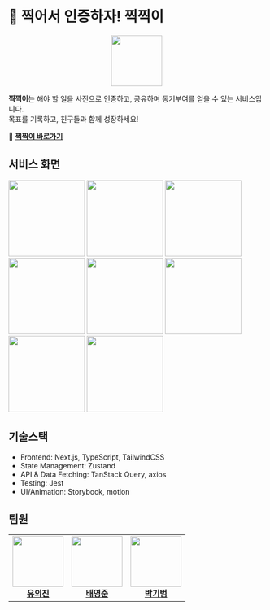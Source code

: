 # 📸 찍어서 인증하자! **찍찍이**  

<p align="center">
  <img src="https://github.com/user-attachments/assets/24f53158-6605-4a18-b1c9-3d95d2fb38d8" width="100">
</p>  

**찍찍이**는 해야 할 일을 사진으로 인증하고, 공유하며 동기부여를 얻을 수 있는 서비스입니다.  
목표를 기록하고, 친구들과 함께 성장하세요!  

🔗 **[찍찍이 바로가기](https://www.zzikzzik.shop/)**


## 서비스 화면

<p align="start"> <img src="https://github.com/user-attachments/assets/4fb4aa25-14bc-467f-896f-d4b8b5fcddb7" width="150"> <img src="https://github.com/user-attachments/assets/fae6a157-6ce2-44d9-a1c8-b4028d36a1e6" width="150"> <img src="https://github.com/user-attachments/assets/a30a569f-9756-4e9d-9aad-8e5be70c4965" width="150"> <img src="https://github.com/user-attachments/assets/ce22605e-859a-450c-b039-8ac95e2432f0" width="150"> <img src="https://github.com/user-attachments/assets/7e914243-96f6-4a15-b9af-8e74bcfb93ce" width="150"> <img src="https://github.com/user-attachments/assets/1477b243-f48d-40b7-9509-db5fe1e1f80d" width="150"> <img src="https://github.com/user-attachments/assets/0a80cbde-e7c8-48ad-b35e-49c4b8734f75" width="150"> <img src="https://github.com/user-attachments/assets/cc8b7531-d8aa-4008-b504-9189f829485b" width="150"> </p>

## 기술스택
- Frontend: Next.js, TypeScript, TailwindCSS
- State Management: Zustand
- API & Data Fetching: TanStack Query, axios
- Testing: Jest
- UI/Animation: Storybook, motion

## 팀원

<table align="start">
  <tr>
    <td align="center">
      <a href="https://github.com/ejinn1">
        <img src="https://github.com/ejinn1.png" width="100"><br>
        <b>유의진</b>
      </a>
    </td>
    <td align="center">
      <a href="https://github.com/dudwns0213">
        <img src="https://github.com/dudwns0213.png" width="100"><br>
        <b>배영준</b>
      </a>
    </td>
    <td align="center">
      <a href="https://github.com/gibeom0218">
        <img src="https://github.com/gibeom0218.png" width="100"><br>
        <b>박기범</b>
      </a>
    </td>
  </tr>
</table>


